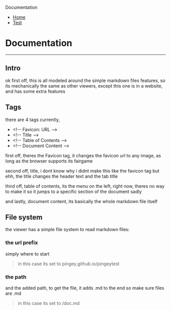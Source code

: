 <!-- Favicon: https://pingey.neocities.org/jinx.jpg -->
<!-- Title -->
Documentation
<!-- Table of Contents -->
- [Home](#)
- [Test](#/README)

<!-- Document Content -->

# Documentation
---
## Intro
ok first off, this is all modeled around the simple markdown files features, so its mechanically the same as other viewers, except this one is in a website, and has some extra features

## Tags
there are 4 tags currently,
- \<!\-\- Favicon: URL \-\-\>
- \<!\-\- Title \-\-\>
- \<!\-\- Table of Contents \-\-\>
- \<!\-\- Document Content \-\-\>

first off, theres the Favicon tag, it changes the favicon url to any image, as long as the browser supports its fairgame

second off, title, i dont know why i didnt make this like the favicon tag but ehh, the title changes the header text and the tab title

third off, table of contents, its the menu on the left, right now, theres no way to make it so it jumps to a specific section of the document sadly

and lastly, document content, its basically the whole markdown file itself

## File system
the viewer has a simple file system to read markdown files:
### the url prefix
simply where to start 
> in this case its set to pingey.github.io/pingeytest
### the path
and the added path, to get the file, it adds .md to the end so make sure files are .md
> in this case its set to /doc.md
